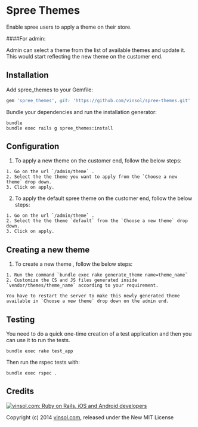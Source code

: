 Spree Themes
==========

Enable spree users to apply a theme on their store.

####For admin:

Admin can select a theme from the list of available themes and update it. This would start reflecting the new theme on the customer end.

Installation
------------

Add spree_themes to your Gemfile:

```ruby
gem 'spree_themes', git: 'https://github.com/vinsol/spree-themes.git'
```

Bundle your dependencies and run the installation generator:

```shell
bundle
bundle exec rails g spree_themes:install
```

Configuration
--------

1. To apply a new theme on the customer end, follow the below steps:

  ```
  1. Go on the url `/admin/theme` .
  2. Select the the theme you want to apply from the `Choose a new theme` drop down.
  3. Click on apply.
  ```

2. To apply the default spree theme on the customer end, follow the below steps:

  ```
  1. Go on the url `/admin/theme` .
  2. Select the the theme `default` from the `Choose a new theme` drop down.
  3. Click on apply.
  ```

Creating a new theme
--------

1. To create a new theme , follow the below steps:

  ```
  1. Run the command `bundle exec rake generate_theme name=theme_name`
  2. Customize the CS and JS files generated inside `vendor/themes/theme_name` according to your requirement.
  ```

  ```
  You have to restart the server to make this newly generated theme available in `Choose a new theme` drop down on the admin end.
  ```

Testing
-------

You need to do a quick one-time creation of a test application and then you can use it to run the tests.

    bundle exec rake test_app

Then run the rspec tests with:

    bundle exec rspec .


Credits
-------

[![vinsol.com: Ruby on Rails, iOS and Android developers](http://vinsol.com/vin_logo.png "Ruby on Rails, iOS and Android developers")](http://vinsol.com)

Copyright (c) 2014 [vinsol.com](http://vinsol.com "Ruby on Rails, iOS and Android developers"), released under the New MIT License
